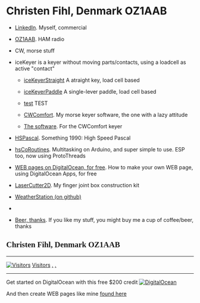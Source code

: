 # Christen Fihl, Denmark  OZ1AAB

- [LinkedIn](https://www.linkedin.com/in/christenfihl/). Myself, commercial

- [OZ1AAB](/oz1aab/). HAM radio

- CW, morse stuff
* iceKeyer is a keyer without moving parts/contacts, using a loadcell as active "contact"
  - [iceKeyerStraight](https://www.fihl.net/iceKeyer/indexStraight.html) A atraight key, load cell based
  - [iceKeyerPaddle](https://www.fihl.net/iceKeyer/indexPaddle.html) A single-lever paddle, load cell based

  - [test](https://www.fihl.net/iceKeyer/) TEST

  - [CWComfort](/cw/). My morse keyer software, the one with a lazy attitude
  - [The software](https://www.fihl.net/CWComfort/). For the CWComfort keyer 

- [HSPascal](/HSPascal/). Something 1990: High Speed Pascal

- [hsCoRoutines](/hsCoRoutines/). Multitasking on Arduino, and super simple to use. ESP too, now using ProtoThreads

- [WEB pages on DigitalOcean, for free](/DigitalOcean/). How to make your own WEB page, using DigitalOcean Apps, for free
- [LaserCutter2D](https://www.fihl.net/LaserCutter2D/). My finger joint box construction kit
- [WeatherStation (on github)](https://github.com/Fihl/LaserCutter2D/tree/main/Src/WeatherStation/)
- 
- [Beer, thanks](https://www.buymeacoffee.com/Fihl). If you like my stuff, you might buy me a cup of coffee/beer, thanks

## <font face="Monotype Corsiva">Christen Fihl, Denmark  OZ1AAB</font>

---

[![Visitors](https://s11.flagcounter.com/map/SLQM/size_t/txt_000000/border_CCCCCC/pageviews_1/viewers_Christen+Fihl/flags_0/)](https://info.flagcounter.com/SLQM)
[Visitors](https://info.flagcounter.com/SLQM)
[.](/hsCoRoutines/)
[.](/CWComfort/)

---

Get started on DigitalOcean with this free $200 credit [![DigitalOcean](https://web-platforms.sfo2.digitaloceanspaces.com/WWW/Badge%203.svg)](https://m.do.co/c/a01c93af1655) 

And then create WEB pages like mine [found here](https://www.fihl.net/DigitalOcean/)
